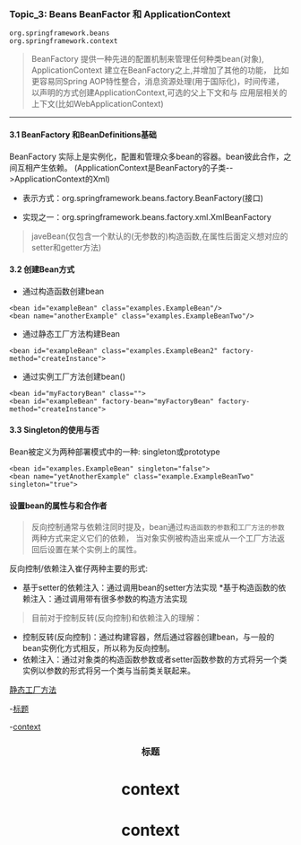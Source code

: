 ### Topic_3: Beans BeanFactor 和 ApplicationContext

    org.springframework.beans
    org.springframework.context
    
    
> BeanFactory 提供一种先进的配置机制来管理任何种类bean(对象), ApplicationContext 建立在BeanFactory之上,并增加了其他的功能，
    比如更容易同Spring AOP特性整合，消息资源处理(用于国际化)，时间传递， 以声明的方式创建ApplicationContext,可选的父上下文和与
    应用层相关的上下文(比如WebApplicationContext)
    
  ---------------------------------------------
  #### 3.1 BeanFactory 和BeanDefinitions基础
  
  BeanFactory 实际上是实例化，配置和管理众多bean的容器。bean彼此合作，之间互相产生依赖。
  (ApplicationContext是BeanFactory的子类-->ApplicationContext的Xml)
  * 表示方式：org.springframework.beans.factory.BeanFactory(接口)
  
  * 实现之一：org.springframework.beans.factory.xml.XmlBeanFactory
  
  
  > javeBean(仅包含一个默认的(无参数的)构造函数,在属性后面定义想对应的setter和getter方法)
  
#### 3.2 创建Bean方式
* 通过构造函数创建bean
```
<bean id="exampleBean" class="examples.ExampleBean"/>
<bean name="anotherExample" class="examples.ExampleBeanTwo"/>
```
* 通过静态工厂方法构建Bean
 ```
 <bean id="exampleBean" class="examples.ExampleBean2" factory-method="createInstance">
 ```
 * 通过实例工厂方法创建bean()
 ```
 <bean id="myFactoryBean" class="">
 <bean id="exampleBean" factory-bean="myFactoryBean" factory-method="createInstance">
 ```
 #### 3.3 Singleton的使用与否
  Bean被定义为两种部署模式中的一种: singleton或prototype
  ```
  <bean id="examples.ExampleBean" singleton="false">
  <bean name="yetAnotherExample" class="example.ExampleBeanTwo" singleton="true">
  ```
 
  #### 设置bean的属性与和合作者
 
 > 反向控制通常与依赖注同时提及，bean通过`构造函数的参数`和`工厂方法的参数`两种方式来定义它们的依赖，
 当对象实例被构造出来或从一个工厂方法返回后设置在某个实例上的属性。
 
 反向控制/依赖注入崔仔两种主要的形式:
 
 * 基于setter的依赖注入：通过调用bean的setter方法实现
 *基于构造函数的依赖注入：通过调用带有很多参数的构造方法实现
 

 > 目前对于控制反转(反向控制)和依赖注入的理解：
   * 控制反转(反向控制)：通过构建容器，然后通过容器创建bean，与一般的bean实例化方式相反，所以称为反向控制。
   * 依赖注入：通过对象类的构造函数参数或者setter函数参数的方式将另一个类实例以参数的形式将另一个类与当前类关联起来。
 
 
 
 
 
 
 
 [静态工厂方法](http://www.cnblogs.com/sluggard/p/4343426.html)
  
 -[标题](#topic)
 
 -[context](#context)
 
 <h3 id="topic" align="center" lang="fr">标题</h3>
 <h1 id="context" align="center" title="true">context</h3>
  <h1 id="context" align="center" title="true" lang="fr">context</h3>
